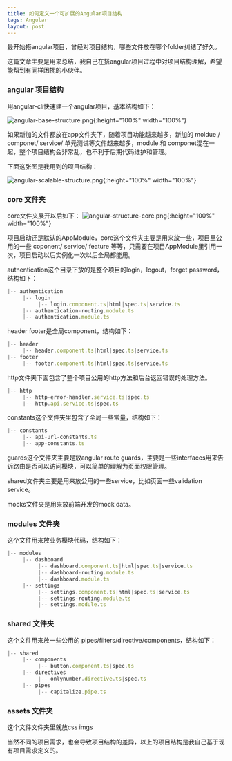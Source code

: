 ```yaml
---
title: 如何定义一个可扩展的Angular项目结构
tags: Angular
layout: post
---
```



最开始搭angular项目，曾经对项目结构，哪些文件放在哪个folder纠结了好久。


这篇文章主要是用来总结，我自己在搭angular项目过程中对项目结构理解，希望能帮到有同样困扰的小伙伴。

### angular 项目结构

用angular-cli快速建一个angular项目，基本结构如下：

![angular-base-structure.png](https://limeii.github.io/assets/images/posts/angular/angular-base-structure.png){:height="100%" width="100%"}

如果新加的文件都放在app文件夹下，随着项目功能越来越多，新加的 moldue / componet/ service/ 单元测试等文件越来越多，module 和 componet混在一起，整个项目结构会非常乱，也不利于后期代码维护和管理。


下面这张图是我用到的项目结构：

![angular-scalable-structure.png](https://limeii.github.io/assets/images/posts/angular/angular-scalable-structure.png){:height="100%" width="100%"}

### core 文件夹

core文件夹展开以后如下：
![angular-structure-core.png](https://limeii.github.io/assets/images/posts/angular/angular-structure-core.png){:height="100%" width="100%"}

项目启动还是默认的AppModule，core这个文件夹主要是用来放一些，项目里公用的一些 coponent/ service/ feature 等等，只需要在项目AppModule里引用一次，项目启动以后实例化一次以后全局都能用。


authentication这个目录下放的是整个项目的login，logout，forget password，结构如下：

```ts
|-- authentication
     |-- login
          |-- login.component.ts|html|spec.ts|service.ts
     |-- authentication-routing.module.ts
     |-- authentication.module.ts
```


header footer是全局component，结构如下：


```ts
|-- header
     |-- header.component.ts|html|spec.ts|service.ts
|-- footer
     |-- footer.component.ts|html|spec.ts|service.ts
```

http文件夹下面包含了整个项目公用的http方法和后台返回错误的处理方法。


```ts
|-- http
     |-- http-error-handler.service.ts|spec.ts
     |-- http.api.service.ts|spec.ts
```


constants这个文件夹里包含了全局一些常量，结构如下：


```ts
|-- constants
     |-- api-url-constants.ts
     |-- app-constants.ts
```


guards这个文件夹主要是放angular route guards，主要是一些interfaces用来告诉路由是否可以访问模块，可以简单的理解为页面权限管理。


shared文件夹主要是用来放公用的一些service，比如页面一些validation service。


mocks文件夹是用来放前端开发的mock data。


### modules 文件夹

这个文件用来放业务模块代码，结构如下：


```ts
|-- modules
     |-- dashboard
          |-- dashboard.component.ts|html|spec.ts|service.ts
          |-- dashboard-routing.module.ts
          |-- dashboard.module.ts
     |-- settings
          |-- settings.component.ts|html|spec.ts|service.ts
          |-- settings-routing.module.ts
          |-- settings.module.ts
```


### shared 文件夹

这个文件用来放一些公用的 pipes/filters/directive/components，结构如下：


```ts
|-- shared
     |-- components
          |-- button.component.ts|spec.ts
     |-- directives
          |-- onlynumber.directive.ts|spec.ts
     |-- pipes
          |-- capitalize.pipe.ts
```


### assets 文件夹

这个文件文件夹里就放css imgs


当然不同的项目需求，也会导致项目结构的差异，以上的项目结构是我自己基于现有项目需求定义的。
